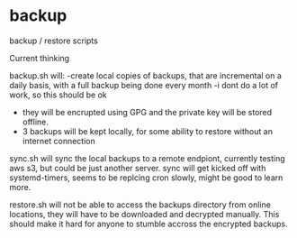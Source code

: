 # backup
backup / restore scripts

Current thinking

backup.sh will:
-create local copies of backups, that are incremental on a daily basis, with a full backup being done every month
-i dont do a lot of work, so this should be ok
- they will be encrupted using GPG and the private key will be stored offline.
- 3 backups will be kept locally, for some ability to restore without an internet connection

sync.sh will sync the local backups to a remote endpiont, currently testing aws s3, but could be just another server.
sync will get kicked off with systemd-timers, seems to be replcing cron slowly, might be good to learn more.

restore.sh will not be able to access the backups directory from online locations, they will have to be downloaded and decrypted manually.
This should make it hard for anyone to stumble accross the encrypted backups.
